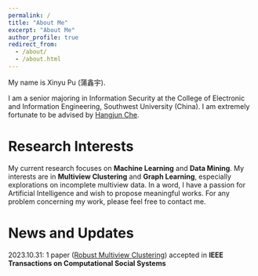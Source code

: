 ```yaml
---
permalink: /
title: "About Me"
excerpt: "About Me"
author_profile: true
redirect_from: 
  - /about/
  - /about.html
---
```


My name is Xinyu Pu (蒲鑫宇).

I am a senior majoring in Information Security at the College of Electronic and Information Engineering, Southwest University (China). 
I am extremely fortunate to be advised by [Hangjun Che](https://www.researchgate.net/profile/Che-Hangjun). 

Research Interests
======
My current research focuses on **Machine Learning** and **Data Mining**. 
My interests are in **Multiview Clustering** and **Graph Learning**, especially explorations on incomplete multiview data. 
In a word, I have a passion for Artificial Intelligence and wish to propose meaningful works. 
For any problem concerning my work, please feel free to contact me. 


News and Updates
======
2023.10.31: 1 paper ([Robust Multiview Clustering]([10.1109/TCSS.2023.3331366](https://doi.org/10.1109/TCSS.2023.3331366))) accepted in **IEEE Transactions on Computational Social Systems**